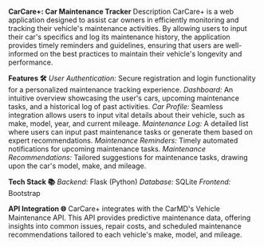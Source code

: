 **CarCare+: Car Maintenance Tracker**
Description
CarCare+ is a web application designed to assist car owners in efficiently monitoring and tracking their vehicle's maintenance activities. By allowing users to input their car's specifics and log its maintenance history, the application provides timely reminders and guidelines, ensuring that users are well-informed on the best practices to maintain their vehicle's longevity and performance.

**Features 🛠️**
_User Authentication:_ Secure registration and login functionality for a personalized maintenance tracking experience.
_Dashboard:_ An intuitive overview showcasing the user's cars, upcoming maintenance tasks, and a historical log of past activities.
_Car Profile:_ Seamless integration allows users to input vital details about their vehicle, such as make, model, year, and current mileage.
_Maintenance Log:_ A detailed list where users can input past maintenance tasks or generate them based on expert recommendations.
_Maintenance Reminders:_ Timely automated notifications for upcoming maintenance tasks.
_Maintenance Recommendations:_ Tailored suggestions for maintenance tasks, drawing upon the car's model, make, and mileage.

**Tech Stack 📚**
_Backend:_ Flask (Python)
_Database:_ SQLite
_Frontend:_ Bootstrap

**API Integration 🌐**
CarCare+ integrates with the CarMD's Vehicle Maintenance API. This API provides predictive maintenance data, offering insights into common issues, repair costs, and scheduled maintenance recommendations tailored to each vehicle's make, model, and mileage.
